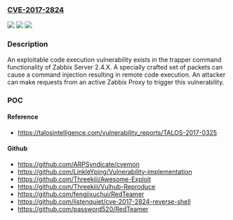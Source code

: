 ### [CVE-2017-2824](https://cve.mitre.org/cgi-bin/cvename.cgi?name=CVE-2017-2824)
![](https://img.shields.io/static/v1?label=Product&message=Zabbix%20Server&color=blue)
![](https://img.shields.io/static/v1?label=Version&message=n%2Fa&color=blue)
![](https://img.shields.io/static/v1?label=Vulnerability&message=remote%20code%20execution&color=brighgreen)

### Description

An exploitable code execution vulnerability exists in the trapper command functionality of Zabbix Server 2.4.X. A specially crafted set of packets can cause a command injection resulting in remote code execution. An attacker can make requests from an active Zabbix Proxy to trigger this vulnerability.

### POC

#### Reference
- https://talosintelligence.com/vulnerability_reports/TALOS-2017-0325

#### Github
- https://github.com/ARPSyndicate/cvemon
- https://github.com/LinkleYping/Vulnerability-implementation
- https://github.com/Threekiii/Awesome-Exploit
- https://github.com/Threekiii/Vulhub-Reproduce
- https://github.com/fengjixuchui/RedTeamer
- https://github.com/listenquiet/cve-2017-2824-reverse-shell
- https://github.com/password520/RedTeamer

